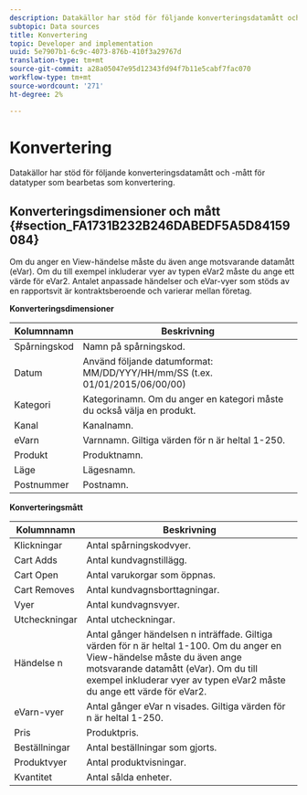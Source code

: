 ```yaml
---
description: Datakällor har stöd för följande konverteringsdatamått och -mått för datatyper som bearbetas som konvertering.
subtopic: Data sources
title: Konvertering
topic: Developer and implementation
uuid: 5e7907b1-6c9c-4073-876b-410f3a29767d
translation-type: tm+mt
source-git-commit: a28a05047e95d12343fd94f7b11e5cabf7fac070
workflow-type: tm+mt
source-wordcount: '271'
ht-degree: 2%

---
```



# Konvertering

Datakällor har stöd för följande konverteringsdatamått och -mått för datatyper som bearbetas som konvertering.

## Konverteringsdimensioner och mått {#section_FA1731B232B246DABEDF5A5D84159084}

Om du anger en View-händelse måste du även ange motsvarande datamått (eVar). Om du till exempel inkluderar vyer av typen eVar2 måste du ange ett värde för eVar2. Antalet anpassade händelser och eVar-vyer som stöds av en rapportsvit är kontraktsberoende och varierar mellan företag.

<p class="head"> <b>Konverteringsdimensioner</b> </p>

| Kolumnnamn | Beskrivning |
|--- |--- |
| Spårningskod | Namn på spårningskod. |
| Datum | Använd följande datumformat:  MM/DD/YYY/HH/mm/SS (t.ex. 01/01/2015/06/00/00) |
| Kategori | Kategorinamn.  Om du anger en kategori måste du också välja en produkt. |
| Kanal | Kanalnamn. |
| eVarn | Varnnamn. Giltiga värden för n är heltal 1-250. |
| Produkt | Produktnamn. |
| Läge | Lägesnamn. |
| Postnummer | Postnamn. |

<p class="head"> <b>Konverteringsmått</b> </p>

| Kolumnnamn | Beskrivning |
|--- |--- |
| Klickningar | Antal spårningskodvyer. |
| Cart Adds | Antal kundvagnstillägg. |
| Cart Open | Antal varukorgar som öppnas. |
| Cart Removes | Antal kundvagnsborttagningar. |
| Vyer | Antal kundvagnsvyer. |
| Utcheckningar | Antal utcheckningar. |
| Händelse n | Antal gånger händelsen n inträffade. Giltiga värden för n är heltal 1-100.  Om du anger en View-händelse måste du även ange motsvarande datamått (eVar). Om du till exempel inkluderar vyer av typen eVar2 måste du ange ett värde för eVar2. |
| eVarn-vyer | Antal gånger eVar n visades. Giltiga värden för n är heltal 1-250. |
| Pris | Produktpris. |
| Beställningar | Antal beställningar som gjorts. |
| Produktvyer | Antal produktvisningar. |
| Kvantitet | Antal sålda enheter. |
